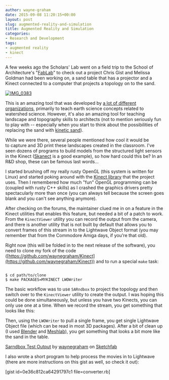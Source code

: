 ```yaml
---
author: wayne-graham
date: 2015-09-08 11:20:15+00:00
layout: post
slug: augmented-reality-and-simulation
title: Augmented Reality and Simulation
categories:
- Research and Development
tags:
- augmented reality
- kinect
---
```


A few weeks ago the Scholars' Lab went on a field trip to the School of Architecture's "[FabLab](http://www.arch.virginia.edu/fabrication)" to check out a project Chris Gist and Melissa Goldman had been working on, a sand table that has a projector and a Kinect connected to a computer that projects a topology on to the sand.

[![IMG_0383](http://scholarslab.org/wp-content/uploads/2015/08/IMG_03831-1024x768.jpg)](http://scholarslab.org/wp-content/uploads/2015/08/IMG_03831.jpg)[
](http://scholarslab.org/wp-content/uploads/2015/08/IMG_0383.jpg)

This is an amazing tool that was developed by [a lot of different organizations](http://idav.ucdavis.edu/~okreylos/ResDev/SARndbox/), primarily to teach earth science concepts related to watershed science. However, it's also an amazing tool for teaching landscape and topography skills to architects (not to mention seriously fun to play with -- especially when you start to think about the possibilities of replacing the sand with [kinetic sand](https://www.youtube.com/watch?v=9Uc9uglgVAI)).

While we were there, several people mentioned how cool it would be to capture and 3D print these landscapes created in the classroom. I've seen dozens of programs to build models from the structured light sensors in the Kinect ([Skanect](http://skanect.occipital.com/) is a good example), so how hard could this be? In an R&D shop, these can be famous last words...

I started brushing off my really rusty OpenGL (this system is written for Linux) and started poking around with the [Kinect library](http://idav.ucdavis.edu/~okreylos/ResDev/Kinect/) that the project uses. Then I remembered how much "fun" OpenGL programming can be (coupled with rusty C++ skills) as I crashed the graphics drivers pretty spectacularly more than once (you can always tell because the screen goes blank and you can't see anything anymore).

After checking on the forums, the maintainer clued me in on a feature in the Kinect utilities that enables this feature, but needed a bit of a patch to work. From the `KinectViewer` utility you can record the output from the camera, and there is another utility that is not built by default that allows you to convert frames of this stream in to the Lightwave Object format (you may remember that from the Commodore Amiga days, if you're that old).

Right now (this will be folded in to the next release of the software), you need to clone my fork of the code ([https://github.com/waynegraham/Kinect](https://github.com/waynegraham/Kinect)) and to run a special `make` task:

```

$ cd path/to/clone
$ make PACKAGES=MYKINECT LWOWriter

```

The basic workflow was to use `SARndbox` to project the topology and then switch over to the `KinectViewer` utility to create the output. I was hoping this could be done simultaneously, but unless you have two Kinects, you can only use one at a time. When we record the stream, you get something that looks like this:



Then, using the `LWOWriter` to pull a single frame, you get single Lightwave Object file (which can be read in most 3D packages). After a bit of clean up (I used [Blender](https://www.blender.org/) and [Meshlab](http://meshlab.sourceforge.net/)), you get something that looks a bit more like the sand in the table.




[Sarndbox Test Output](https://sketchfab.com/models/e4126b035cf64fb8adb8cc2850bb509f?utm_source=oembed&utm_medium=embed&utm_campaign=e4126b035cf64fb8adb8cc2850bb509f)
by [waynegraham](https://sketchfab.com/waynegraham?utm_source=oembed&utm_medium=embed&utm_campaign=e4126b035cf64fb8adb8cc2850bb509f)
on [Sketchfab](https://sketchfab.com?utm_source=oembed&utm_medium=embed&utm_campaign=e4126b035cf64fb8adb8cc2850bb509f)


I also wrote a short program to help process the movies in to Lightwave (there are more instructions on this gist as well, so check it out):

[gist id=0e36c812ca64291797c1 file=converter.rb]
